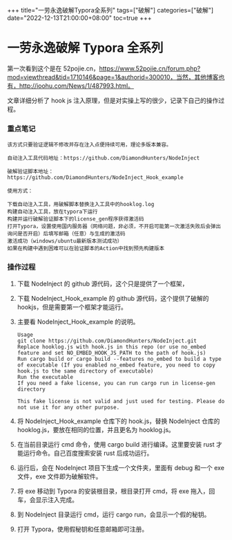 +++
title="一劳永逸破解Typora全系列"
tags=["破解"]
categories=["破解"]
date="2022-12-13T21:00:00+08:00"
toc=true
+++

# 一劳永逸破解 Typora 全系列

第一次看到这个是在 52pojie.cn，https://www.52pojie.cn/forum.php?mod=viewthread&tid=1710146&page=1&authorid=300010，当然，其他博客也有，http://ioohu.com/News/1/487993.html。

文章详细分析了 hook js 注入原理，但是对实操上写的很少，记录下自己的操作过程。

### 重点笔记

```
该方式只要验证逻辑不修改并存在注入点便持续可用，理论多版本兼容。

自动注入工具代码地址：https://github.com/DiamondHunters/NodeInject

破解验证脚本地址：https://github.com/DiamondHunters/NodeInject_Hook_example

使用方式：

下载自动注入工具，用破解脚本替换注入工具中的hooklog.log
构建自动注入工具，放在typora下运行
构建并运行破解验证脚本下的license_gen程序获得激活码
打开Typora，设置使用国内服务器（网络问题，非必须，不开启可能第一次激活失败后会弹出询问是否开启）后填写邮箱（任意）与生成的激活码
激活成功（windows/ubuntu最新版本测试成功）
如果在构建中遇到困难可以在验证脚本的Action中找到预先构建版本
```

### 操作过程

1. 下载 NodeInject 的 github 源代码，这个只是提供了一个框架，

2. 下载 NodeInject_Hook_example 的 github 源代码，这个提供了破解的 hookjs，但是需要第一个框架才能运行。

3. 主要看 NodeInject_Hook_example 的说明。

   ```
   Usage
   git clone https://github.com/DiamondHunters/NodeInject.git
   Replace hooklog.js with hook.js in this repo (or use no_embed feature and set NO_EMBED_HOOK_JS_PATH to the path of hook.js)
   Run cargo build or cargo build --features no_embed to build a type of executable (If you enabled no_embed feature, you need to copy hook.js to the same directory of executable)
   Run the executable
   If you need a fake license, you can run cargo run in license-gen directory

   This fake license is not valid and just used for testing. Please do not use it for any other purpose.
   ```

4. 将 NodeInject_Hook_example 仓库下的 hook.js，替换 NodeInject 仓库的 hooklog.js，要放在相同的位置，并且更名为 hooklog.js。
5. 在当前目录运行 cmd 命令，使用 cargo build 进行编译。这里要安装 rust 才能运行命令。自己百度搜索安装 rust 后成功运行。
6. 运行后，会在 NodeInject 项目下生成一个文件夹，里面有 debug 和一个 exe 文件，exe 文件即为破解软件。
7. 将 exe 移动到 Typora 的安装根目录，根目录打开 cmd，将 exe 拖入，回车，会显示注入完成。
8. 到 NodeInject 目录运行 cmd，运行 cargo run，会显示一个假的秘钥。
9. 打开 Typora，使用假秘钥和任意邮箱即可注册。
